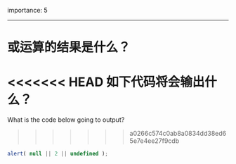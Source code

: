 importance: 5

---

# 或运算的结果是什么？

<<<<<<< HEAD
如下代码将会输出什么？
=======
What is the code below going to output?
>>>>>>> a0266c574c0ab8a0834dd38ed65e7e4ee27f9cdb

```js
alert( null || 2 || undefined );
```

